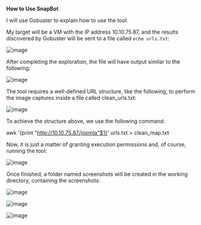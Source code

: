 **How to Use SnapBot**

I will use Gobuster to explain how to use the tool.

My target will be a VM with the IP address 10.10.75.87, and the results discovered by Gobuster will be sent to a file called `echo urls.txt`:

![image](https://github.com/user-attachments/assets/dae98e74-3393-433b-b54b-3f4285498988)


After completing the exploration, the file will have output similar to the following:

![image](https://github.com/user-attachments/assets/8e0582e4-465f-4095-ab75-370e03ee30ae)

The tool requires a well-defined URL structure, like the following, to perform the image captures inside a file called clean_urls.txt:

![image](https://github.com/user-attachments/assets/cb96b5ec-14a7-4499-a2b2-d098c531aef5)


To achieve the structure above, we use the following command:

awk '{print "http://10.10.75.87/joomla"$1}' urls.txt  > clean_map.txt 

Now, it is just a matter of granting execution permissions and, of course, running the tool:

![image](https://github.com/user-attachments/assets/94a8d700-00cd-4a1d-98c1-88d8140049e6)

Once finished, a folder named screenshots will be created in the working directory, containing the screenshots:
 
![image](https://github.com/user-attachments/assets/0614baea-0747-4110-be1c-571762e47843)

![image](https://github.com/user-attachments/assets/03cd0b53-c9fb-43a7-a3f9-456cf300730f)

![image](https://github.com/user-attachments/assets/b479d6b8-474a-4e2d-8995-301d369c9a08)


